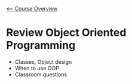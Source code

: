[<-- Course Overview](../../1-Overview/overview.md)
# Review Object Oriented Programming
* Classes, Object design
* When to use OOP
* Classroom questions